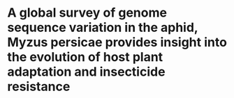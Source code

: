 # A global survey of genome sequence variation in the aphid, Myzus persicae provides insight into the evolution of host plant adaptation and insecticide resistance
